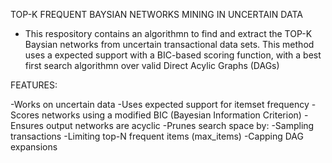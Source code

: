 TOP-K FREQUENT BAYSIAN NETWORKS MINING IN UNCERTAIN DATA

- This respository contains an algorithmn to find and extract the TOP-K Baysian networks from uncertain transactional data sets. This method uses a expected support with a BIC-based scoring function, with a best first search algorithmn over valid Direct Acylic Graphs (DAGs)

FEATURES:

-Works on uncertain data
-Uses expected support for itemset frequency
-Scores networks using a modified BIC (Bayesian Information Criterion)
-Ensures output networks are acyclic
-Prunes search space by:
  -Sampling transactions
  -Limiting top-N frequent items (max_items)
  -Capping DAG expansions
